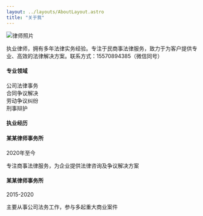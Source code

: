 ```yaml
---
layout: ../layouts/AboutLayout.astro
title: "关于我"
---
```


<div class="max-w-4xl mx-auto">
  <div class="flex flex-col md:flex-row gap-12 items-center">
    <div class="w-48 md:w-64">
      <img src="/assets/yang.jpg" alt="律师照片" class="rounded-full shadow-lg w-full object-cover aspect-square">
    </div>
  </div>


<!--  
  </div>

     <div class="space-y-6">
      <h3 class="text-2xl font-bold">联系方式</h3>
      <div class="flex items-center gap-8">
        <div class="space-y-2 text-lg">
          <p>律师执业证号：4301233333333</p>
          <p>电话/微信：15570894385</p>
        </div>
      </div>
    </div> -->

<div>
<p></p>
</div>
<div class="space-y-8">
  <!-- 个人简介 -->
  <div class="prose dark:prose-invert max-w-none">
    <p class="text-lg leading-relaxed">
      执业律师，拥有多年法律实务经验。专注于民商事法律服务，致力于为客户提供专业、高效的法律解决方案。联系方式：15570894385（微信同号）
    </p>
  </div>

  <!-- 专业领域 -->
  <div class="bg-gray-100 dark:bg-gray-800 rounded-lg p-6">
    <h4 class="text-xl font-semibold mt-0 mb-2">专业领域</h4>
    <div class="grid grid-cols-2 gap-4">
      <div class="flex items-center space-x-2">
        <span class="w-2 h-2 bg-primary-blue rounded-full"></span>
        <span>公司法律事务</span>
      </div>
      <div class="flex items-center space-x-2">
        <span class="w-2 h-2 bg-primary-blue rounded-full"></span>
        <span>合同争议解决</span>
      </div>
      <div class="flex items-center space-x-2">
        <span class="w-2 h-2 bg-primary-blue rounded-full"></span>
        <span>劳动争议纠纷</span>
      </div>
      <div class="flex items-center space-x-2">
        <span class="w-2 h-2 bg-primary-blue rounded-full"></span>
        <span>刑事辩护</span>
      </div>
    </div>
  </div>

  <!-- 联系方式 -->
  <!-- <div class="bg-gray-50 dark:bg-gray-900 p-4 rounded-lg inline-flex items-center space-x-3">
    <span class="font-medium">联系方式:</span>
    <span>15570894385（微信同号）</span>
  </div> -->

  <!-- 执业经历 -->
  <div class="mt-12">
    <h4 class="text-2xl font-bold mb-6">执业经历</h4>
    <div class="space-y-6">
      <div class="relative pl-6 border-l-2 border-primary-blue">
        <h4 class="text-xl font-semibold">某某律师事务所</h4>
        <p class="text-gray-600 dark:text-gray-400 text-sm mt-1">2020年至今</p>
        <p class="mt-2">专注商事法律服务，为企业提供法律咨询及争议解决方案</p>
      </div>
      <div class="relative pl-6 border-l-2 border-primary-blue">
        <h4 class="text-xl font-semibold">某某律师事务所</h4>
        <p class="text-gray-600 dark:text-gray-400 text-sm mt-1">2015-2020</p>
        <p class="mt-2">主要从事公司法务工作，参与多起重大商业案件</p>
      </div>
    </div>
  </div>
</div>

